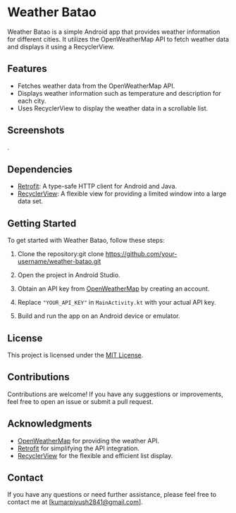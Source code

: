 # Weather Batao

Weather Batao is a simple Android app that provides weather information for different cities. It utilizes the OpenWeatherMap API to fetch weather data and displays it using a RecyclerView.

## Features

- Fetches weather data from the OpenWeatherMap API.
- Displays weather information such as temperature and description for each city.
- Uses RecyclerView to display the weather data in a scrollable list.

## Screenshots
.

## Dependencies

- [Retrofit](https://square.github.io/retrofit/): A type-safe HTTP client for Android and Java.
- [RecyclerView](https://developer.android.com/guide/topics/ui/layout/recyclerview): A flexible view for providing a limited window into a large data set.

## Getting Started

To get started with Weather Batao, follow these steps:

1. Clone the repository:git clone https://github.com/your-username/weather-batao.git

2. Open the project in Android Studio.

3. Obtain an API key from [OpenWeatherMap](https://openweathermap.org/) by creating an account.

4. Replace `"YOUR_API_KEY"` in `MainActivity.kt` with your actual API key.

5. Build and run the app on an Android device or emulator.

## License

This project is licensed under the [MIT License](LICENSE).

## Contributions

Contributions are welcome! If you have any suggestions or improvements, feel free to open an issue or submit a pull request.

## Acknowledgments

- [OpenWeatherMap](https://openweathermap.org/) for providing the weather API.
- [Retrofit](https://square.github.io/retrofit/) for simplifying the API integration.
- [RecyclerView](https://developer.android.com/guide/topics/ui/layout/recyclerview) for the flexible and efficient list display.

## Contact

If you have any questions or need further assistance, please feel free to contact me at [kumarpiyush2841@gmail.com].

 

